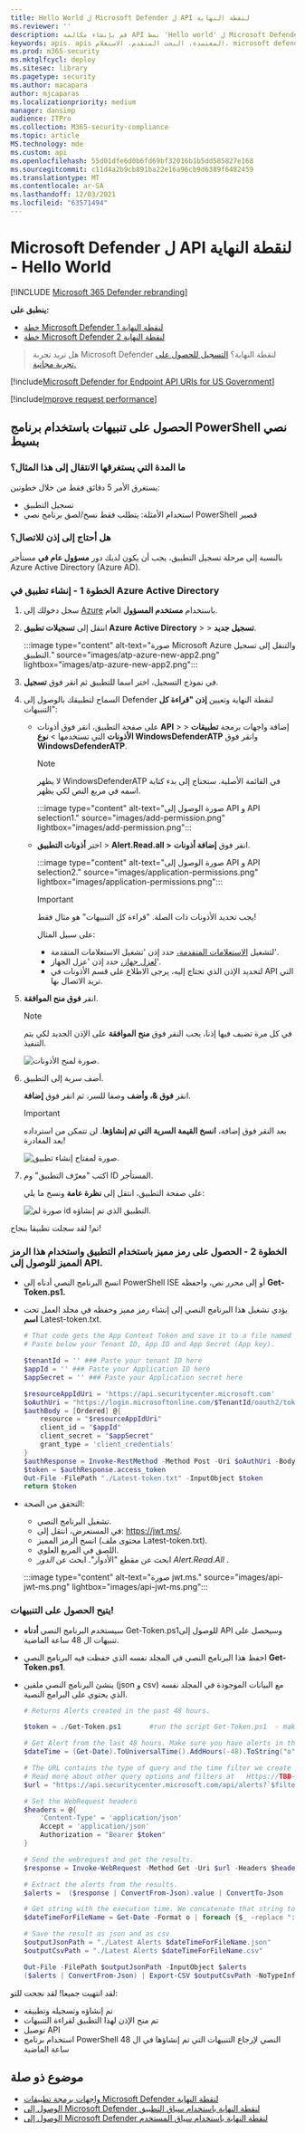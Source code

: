 ```yaml
---
title: Hello World ل Microsoft Defender ل API لنقطة النهاية
ms.reviewer: ''
description: قم بإنشاء مكالمة API نمط 'Hello world' ل Microsoft Defender ل API لنقطة النهاية.
keywords: apis، apis المعتمدة، البحث المتقدم، الاستعلام، microsoft defender atp، microsoft defender لنقطة النهاية
ms.prod: m365-security
ms.mktglfcycl: deploy
ms.sitesec: library
ms.pagetype: security
ms.author: macapara
author: mjcaparas
ms.localizationpriority: medium
manager: dansimp
audience: ITPro
ms.collection: M365-security-compliance
ms.topic: article
MS.technology: mde
ms.custom: api
ms.openlocfilehash: 55d01dfe6d0b6fd69bf32016b1b5dd585827e168
ms.sourcegitcommit: c11d4a2b9cb891ba22e16a96cb9d6389f6482459
ms.translationtype: MT
ms.contentlocale: ar-SA
ms.lasthandoff: 12/03/2021
ms.locfileid: "63571494"
---
```

# <a name="microsoft-defender-for-endpoint-api---hello-world"></a>Microsoft Defender ل API لنقطة النهاية - Hello World

[!INCLUDE [Microsoft 365 Defender rebranding](../../includes/microsoft-defender.md)]


**ينطبق على:**
- [خطة Microsoft Defender لنقطة النهاية 1](https://go.microsoft.com/fwlink/?linkid=2154037)
- [خطة Microsoft Defender لنقطة النهاية 2](https://go.microsoft.com/fwlink/?linkid=2154037)


>هل تريد تجربة Microsoft Defender لنقطة النهاية؟ [التسجيل للحصول على تجربة مجانية.](https://signup.microsoft.com/create-account/signup?products=7f379fee-c4f9-4278-b0a1-e4c8c2fcdf7e&ru=https://aka.ms/MDEp2OpenTrial?ocid=docs-wdatp-exposedapis-abovefoldlink)

[!include[Microsoft Defender for Endpoint API URIs for US Government](../../includes/microsoft-defender-api-usgov.md)]

[!include[Improve request performance](../../includes/improve-request-performance.md)]


## <a name="get-alerts-using-a-simple-powershell-script"></a>الحصول على تنبيهات باستخدام برنامج PowerShell نصي بسيط

### <a name="how-long-it-takes-to-go-through-this-example"></a>ما المدة التي يستغرقها الانتقال إلى هذا المثال؟

يستغرق الأمر 5 دقائق فقط من خلال خطوتين:

- تسجيل التطبيق
- استخدام الأمثلة: يتطلب فقط نسخ/لصق برنامج نصي PowerShell قصير

### <a name="do-i-need-a-permission-to-connect"></a>هل أحتاج إلى إذن للاتصال؟

بالنسبة إلى مرحلة تسجيل التطبيق، يجب أن يكون لديك دور **مسؤول عام في** مستأجر Azure Active Directory (Azure AD).

### <a name="step-1---create-an-app-in-azure-active-directory"></a>الخطوة 1 - إنشاء تطبيق في Azure Active Directory

1. سجل دخولك إلى [Azure](https://portal.azure.com) باستخدام **مستخدم المسؤول** العام.

2. انتقل إلى **تسجيلات تطبيق Azure Active Directory** \>  \> **تسجيل جديد**.

   :::image type="content" alt-text="صورة Microsoft Azure والتنقل إلى تسجيل التطبيق." source="images/atp-azure-new-app2.png" lightbox="images/atp-azure-new-app2.png":::

3. في نموذج التسجيل، اختر اسما للتطبيق ثم انقر فوق **تسجيل**.

4. السماح لتطبيقك بالوصول إلى Defender لنقطة النهاية وتعيين **إذن "قراءة كل** التنبيهات":

   - على صفحة التطبيق، انقر فوق أذونات **API** \>  \> إضافة واجهات برمجة **تطبيقات الأذونات** التي تستخدمها > **نوع WindowsDefenderATP** وانقر فوق **WindowsDefenderATP**.

     > [!NOTE]
     > لا يظهر WindowsDefenderATP في القائمة الأصلية. ستحتاج إلى بدء كتابة اسمه في مربع النص لكي يظهر.

     :::image type="content" alt-text="صورة الوصول إلى API و API selection1." source="images/add-permission.png" lightbox="images/add-permission.png":::

   - اختر **أذونات التطبيق** \> **Alert.Read.all >** انقر فوق **إضافة أذونات**.

     :::image type="content" alt-text="صورة الوصول إلى API و API selection2." source="images/application-permissions.png" lightbox="images/application-permissions.png":::

     > [!IMPORTANT]
     > يجب تحديد الأذونات ذات الصلة. "قراءة كل التنبيهات" هو مثال فقط!

     على سبيل المثال:

     - لتشغيل [الاستعلامات المتقدمة،](run-advanced-query-api.md) حدد إذن 'تشغيل الاستعلامات المتقدمة'.
     - [لعزل جهاز،](isolate-machine.md) حدد إذن 'عزل الجهاز'.
     - لتحديد الإذن الذي تحتاج إليه، يرجى الاطلاع على قسم الأذونات في API التي تريد الاتصال بها.

5. انقر **فوق منح الموافقة**.

   > [!NOTE]
   > في كل مرة تضيف فيها إذنا، يجب النقر فوق **منح الموافقة** على الإذن الجديد لكي يتم التنفيذ.

   ![صورة لمنح الأذونات.](images/grant-consent.png)

6. أضف سرية إلى التطبيق.

    انقر **فوق &، وأضف** وصفا للسر، ثم انقر فوق **إضافة**.

    > [!IMPORTANT]
    > بعد النقر فوق إضافة، **انسخ القيمة السرية التي تم إنشاؤها**. لن تتمكن من استرداده بعد المغادرة!

    ![صورة لمفتاح إنشاء تطبيق.](images/webapp-create-key2.png)

7. اكتب "معرّف التطبيق" وم ID المستأجر.

   على صفحة التطبيق، انتقل إلى **نظرة عامة** ونسخ ما يلي:

   ![صورة لم id التطبيق الذي تم إنشاؤه.](images/app-and-tenant-ids.png)

تم! لقد سجلت تطبيقا بنجاح!

### <a name="step-2---get-a-token-using-the-app-and-use-this-token-to-access-the-api"></a>الخطوة 2 - الحصول على رمز مميز باستخدام التطبيق واستخدام هذا الرمز المميز للوصول إلى API.

- انسخ البرنامج النصي أدناه إلى PowerShell ISE أو إلى محرر نص، واحفظه **Get-Token.ps1.**
- يؤدي تشغيل هذا البرنامج النصي إلى إنشاء رمز مميز وحفظه في مجلد العمل تحت **اسم** Latest-token.txt.

   ```powershell
   # That code gets the App Context Token and save it to a file named "Latest-token.txt" under the current directory
   # Paste below your Tenant ID, App ID and App Secret (App key).

   $tenantId = '' ### Paste your tenant ID here
   $appId = '' ### Paste your Application ID here
   $appSecret = '' ### Paste your Application secret here

   $resourceAppIdUri = 'https://api.securitycenter.microsoft.com'
   $oAuthUri = "https://login.microsoftonline.com/$TenantId/oauth2/token"
   $authBody = [Ordered] @{
       resource = "$resourceAppIdUri"
       client_id = "$appId"
       client_secret = "$appSecret"
       grant_type = 'client_credentials'
   }
   $authResponse = Invoke-RestMethod -Method Post -Uri $oAuthUri -Body $authBody -ErrorAction Stop
   $token = $authResponse.access_token
   Out-File -FilePath "./Latest-token.txt" -InputObject $token
   return $token
   ```

- التحقق من الصحة:
  - تشغيل البرنامج النصي.
  - في المستعرض، انتقل إلى: <https://jwt.ms/>.
  - انسخ الرمز المميز (محتوى ملف Latest-token.txt).
  - اللصق في المربع العلوي.
  - ابحث عن مقطع "الأدوار". ابحث عن _الدور Alert.Read.All_ .

  :::image type="content" alt-text="صورة jwt.ms." source="images/api-jwt-ms.png" lightbox="images/api-jwt-ms.png":::

### <a name="lets-get-the-alerts"></a>يتيح الحصول على التنبيهات!

- سيستخدم البرنامج النصي **أدناه** Get-Token.ps1للوصول إلى API وسيحصل على تنبيهات ال 48 ساعة الماضية.
- احفظ هذا البرنامج النصي في المجلد نفسه الذي حفظت فيه البرنامج النصي **Get-Token.ps1**.
- ينشئ البرنامج النصي ملفين (json و csv) مع البيانات الموجودة في المجلد نفسه الذي يحتوي على البرامج النصية.

  ```powershell
  # Returns Alerts created in the past 48 hours.

  $token = ./Get-Token.ps1       #run the script Get-Token.ps1  - make sure you are running this script from the same folder of Get-Token.ps1

  # Get Alert from the last 48 hours. Make sure you have alerts in that time frame.
  $dateTime = (Get-Date).ToUniversalTime().AddHours(-48).ToString("o")

  # The URL contains the type of query and the time filter we create above
  # Read more about other query options and filters at   Https://TBD- add the documentation link
  $url = "https://api.securitycenter.microsoft.com/api/alerts?`$filter=alertCreationTime ge $dateTime"

  # Set the WebRequest headers
  $headers = @{
      'Content-Type' = 'application/json'
      Accept = 'application/json'
      Authorization = "Bearer $token"
  }

  # Send the webrequest and get the results.
  $response = Invoke-WebRequest -Method Get -Uri $url -Headers $headers -ErrorAction Stop

  # Extract the alerts from the results.
  $alerts =  ($response | ConvertFrom-Json).value | ConvertTo-Json

  # Get string with the execution time. We concatenate that string to the output file to avoid overwrite the file
  $dateTimeForFileName = Get-Date -Format o | foreach {$_ -replace ":", "."}

  # Save the result as json and as csv
  $outputJsonPath = "./Latest Alerts $dateTimeForFileName.json"
  $outputCsvPath = "./Latest Alerts $dateTimeForFileName.csv"

  Out-File -FilePath $outputJsonPath -InputObject $alerts
  ($alerts | ConvertFrom-Json) | Export-CSV $outputCsvPath -NoTypeInformation
  ```

لقد انتهيت جميعا! لقد نجحت للتو:

- تم إنشاؤه وتسجيله وتطبيقه
- تم منح الإذن لهذا التطبيق لقراءة التنبيهات
- توصيل API
- استخدام برنامج PowerShell النصي لإرجاع التنبيهات التي تم إنشاؤها في ال 48 ساعة الماضية

## <a name="related-topic"></a>موضوع ذو صلة

- [واجهات برمجة تطبيقات Microsoft Defender لنقطة النهاية](exposed-apis-list.md)
- [الوصول إلى Microsoft Defender لنقطة النهاية باستخدام سياق التطبيق](exposed-apis-create-app-webapp.md)
- [الوصول إلى Microsoft Defender لنقطة النهاية باستخدام سياق المستخدم](exposed-apis-create-app-nativeapp.md)
